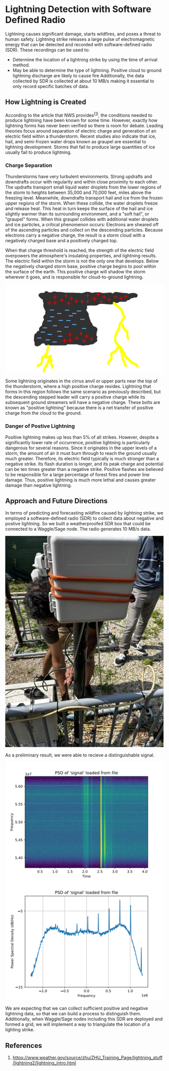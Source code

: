 # Lightning Detection with Software Defined Radio

Lightning causes significant damage, starts wildfires, and poses a threat to human safety. Lightning strike releases a large pulse of electromagnetic energy that can be detected and recorded with software-defined radio (SDR). These recordings can be used to:
- Determine the location of a lightning strike by using the time of arrival method.
- May be able to determine the type of lightning. Positive cloud to ground lightning discharge are likely to cause fire
Additionally, the data collected by SDR is collected at about 10 MB/s making it essential to only record specific batches of data.

## How Lightning is Created

According to the article that NWS provides<sup>[[1](#references)]</sup>, the conditions needed to produce lightning have been known for some time. However, exactly how lightning forms has never been verified so there is room for debate. Leading theories focus around separation of electric charge and generation of an electric field within a thunderstorm. Recent studies also indicate that ice, hail, and semi-frozen water drops known as graupel are essential to lightning development. Storms that fail to produce large quantities of ice usually fail to produce lightning.

### Charge Separation

Thunderstorms have very turbulent environments. Strong updrafts and downdrafts occur with regularity and within close proximity to each other. The updrafts transport small liquid water droplets from the lower regions of the storm to heights between 35,000 and 70,000 feet, miles above the freezing level. Meanwhile, downdrafts transport hail and ice from the frozen upper regions of the storm. When these collide, the water droplets freeze and release heat. This heat in turn keeps the surface of the hail and ice slightly warmer than its surrounding environment, and a "soft hail", or "graupel" forms. When this graupel collides with additional water droplets and ice particles, a critical phenomenon occurs: Electrons are sheared off of the ascending particles and collect on the descending particles. Because electrons carry a negative charge, the result is a storm cloud with a negatively charged base and a positively charged top.

When that charge threshold is reached, the strength of the electric field overpowers the atmosphere's insulating properties, and lightning results. The electric field within the storm is not the only one that develops. Below the negatively charged storm base, positive charge begins to pool within the surface of the earth. This positive charge will shadow the storm wherever it goes, and is responsible for cloud-to-ground lightning.


![](../imgs/lightning.png)

Some lightning originates in the cirrus anvil or upper parts near the top of the thunderstorm, where a high positive charge resides. Lightning that forms in this region follows the same scenario as previously described, but the descending stepped leader will carry a positive charge while its subsequent ground streamers will have a negative charge. These bolts are known as "positive lightning" because there is a net transfer of positive charge from the cloud to the ground.

### Danger of Postive Lightning

Positive lightning makes up less than 5% of all strikes. However, despite a significantly lower rate of occurrence, positive lightning is particularly dangerous for several reasons. Since it originates in the upper levels of a storm, the amount of air it must burn through to reach the ground usually much greater. Therefore, its electric field typically is much stronger than a negative strike. Its flash duration is longer, and its peak charge and potential can be ten times greater than a negative strike. Positive flashes are believed to be responsible for a large percentage of forest fires and power line damage. Thus, positive lightning is much more lethal and causes greater damage than negative lightning.

## Approach and Future Directions


In terms of predicting and forecasting wildfire caused by lightning strike, we employed a software-defined radio (SDR) to collect data about negative and postive lightning. So we built a weatherproofed SDR box that could be connected to a Waggle/Sage node. The radio generates 10 MB/s data.

![](../imgs/lightning2.jpg)

As a preliminary result, we were able to recieve a distinguishable signal.

![](../imgs/lightning_result.png) ![](../imgs/lightning_result_plot.png)

We are expecting that we can collect sufficient positive and negative lightning data, so that we can build a process to distinguish them. Additionally, when Waggle/Sage nodes including this SDR are deployed and formed a grid, we will implement a way to triangulate the location of a lighting strike.

## References

1. https://www.weather.gov/source/zhu/ZHU_Training_Page/lightning_stuff/lightning2/lightning_intro.html
